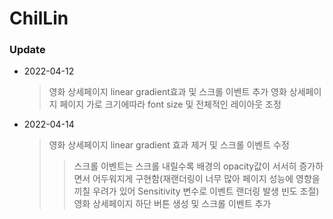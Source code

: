 # ChilLin

### Update

-  2022-04-12

   > 영화 상세페이지 linear gradient효과 및 스크롤 이벤트 추가
   > 영화 상세페이지 페이지 가로 크기에따라 font size 및 전체적인 레이아웃 조정

-  2022-04-14
   > 영화 상세페이지 linear gradient 효과 제거 및 스크롤 이벤트 수정
   >
   > > 스크롤 이벤트는 스크롤 내릴수록 배경의 opacity값이 서서히 증가하면서 어두워지게 구현함(재랜더링이 너무 많아 페이지 성능에 영향을 끼칠 우려가 있어 Sensitivity 변수로 이벤트 랜더링 발생 빈도 조절)
   > > 영화 상세페이지 하단 버튼 생성 및 스크롤 이벤트 추가
